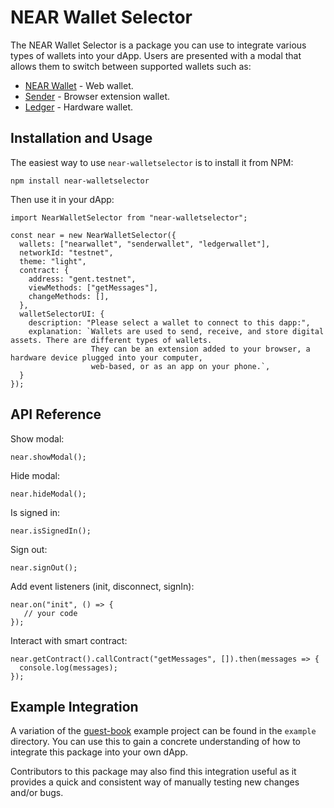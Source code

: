 # NEAR Wallet Selector

The NEAR Wallet Selector is a package you can use to integrate various types of wallets into your dApp. Users are presented with a modal that allows them to switch between supported wallets such as:

- [NEAR Wallet](https://wallet.near.org/) - Web wallet.
- [Sender](https://chrome.google.com/webstore/detail/sender-wallet/epapihdplajcdnnkdeiahlgigofloibg) - Browser extension wallet.
- [Ledger](https://www.ledger.com/) - Hardware wallet.

## Installation and Usage

The easiest way to use `near-walletselector` is to install it from NPM:

```
npm install near-walletselector
```

Then use it in your dApp:

```
import NearWalletSelector from "near-walletselector";

const near = new NearWalletSelector({
  wallets: ["nearwallet", "senderwallet", "ledgerwallet"],
  networkId: "testnet",
  theme: "light",
  contract: {
    address: "gent.testnet",
    viewMethods: ["getMessages"],
    changeMethods: [],
  },
  walletSelectorUI: {
    description: "Please select a wallet to connect to this dapp:",
    explanation: `Wallets are used to send, receive, and store digital assets. There are different types of wallets. 
                  They can be an extension added to your browser, a hardware device plugged into your computer, 
                  web-based, or as an app on your phone.`,
  }
});
```

## API Reference

Show modal:

```
near.showModal();
```

Hide modal:

```
near.hideModal();
```

Is signed in:

```
near.isSignedIn();
```

Sign out:

```
near.signOut();
```

Add event listeners (init, disconnect, signIn):

```
near.on("init", () => {
   // your code
});
```

Interact with smart contract:

```
near.getContract().callContract("getMessages", []).then(messages => {
  console.log(messages);
});
```

## Example Integration

A variation of the [guest-book](https://github.com/near-examples/guest-book/)  example project can be found in the `example` directory. You can use this to gain a concrete understanding of how to integrate this package into your own dApp.

Contributors to this package may also find this integration useful as it provides a quick and consistent way of manually testing new changes and/or bugs.